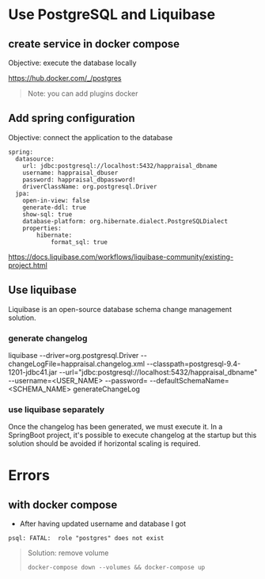
# Use PostgreSQL and Liquibase

## create service in docker compose 


Objective:  execute the database locally

https://hub.docker.com/_/postgres

>Note: you can add plugins docker


## Add spring configuration

Objective: connect the application to the database
```
spring:
  datasource:
    url: jdbc:postgresql://localhost:5432/happraisal_dbname
    username: happraisal_dbuser
    password: happraisal_dbpassword!
    driverClassName: org.postgresql.Driver
  jpa:
    open-in-view: false
    generate-ddl: true
    show-sql: true
    database-platform: org.hibernate.dialect.PostgreSQLDialect
    properties:
        hibernate:
            format_sql: true

```


https://docs.liquibase.com/workflows/liquibase-community/existing-project.html
## Use liquibase
Liquibase is an open-source database schema change management solution.

### generate changelog
liquibase --driver=org.postgresql.Driver --changeLogFile=happraisal.changelog.xml  --classpath=postgresql-9.4-1201-jdbc41.jar --url="jdbc:postgresql://localhost:5432/happraisal_dbname"  --username=<USER_NAME> --password=<PASSWD> --defaultSchemaName=<SCHEMA_NAME> generateChangeLog   


### use liquibase separately
Once the changelog has been generated, we must execute it.
In a SpringBoot project, it's possible to execute changelog at the startup but this solution should be avoided if horizontal scaling is required.

# Errors
## with docker compose

* After having updated username and database I got 

``` shell
psql: FATAL:  role "postgres" does not exist
```

> Solution: remove volume
> 
> ```` shell
> docker-compose down --volumes && docker-compose up
> ````